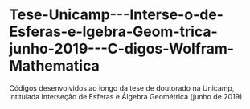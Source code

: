 # Tese-Unicamp---Interse-o-de-Esferas-e-lgebra-Geom-trica-junho-2019---C-digos-Wolfram-Mathematica
Códigos desenvolvidos ao longo da tese de doutorado na Unicamp, intitulada Interseção de Esferas e Álgebra Geométrica (junho de 2019)
